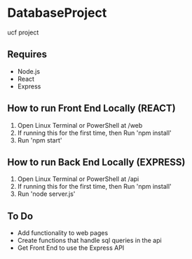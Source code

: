 # DatabaseProject
ucf project

## Requires
- Node.js
- React
- Express

## How to run Front End Locally (REACT)
1. Open Linux Terminal or PowerShell at /web
2. If running this for the first time, then Run 'npm install'
3. Run 'npm start'


## How to run Back End Locally (EXPRESS)
1. Open Linux Terminal or PowerShell at /api
2. If running this for the first time, then Run 'npm install'
3. Run 'node server.js'

## To Do
- Add functionality to web pages
- Create functions that handle sql queries in the api
- Get Front End to use the Express API
